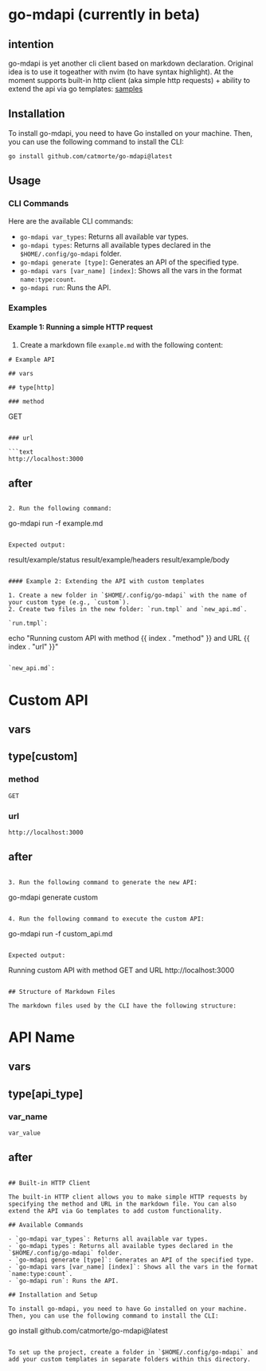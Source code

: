 # go-mdapi (currently in beta)

## intention

go-mdapi is yet another cli client based on markdown declaration. Original idea is to use it togeather with nvim (to have syntax highlight).
At the moment supports built-in http client (aka simple http requests) + ability to extend the api via go templates: [samples](/samples/)

## Installation

To install go-mdapi, you need to have Go installed on your machine. Then, you can use the following command to install the CLI:

```
go install github.com/catmorte/go-mdapi@latest
```

## Usage

### CLI Commands

Here are the available CLI commands:

- `go-mdapi var_types`: Returns all available var types.
- `go-mdapi types`: Returns all available types declared in the `$HOME/.config/go-mdapi` folder.
- `go-mdapi generate [type]`: Generates an API of the specified type.
- `go-mdapi vars [var_name] [index]`: Shows all the vars in the format `name:type:count`.
- `go-mdapi run`: Runs the API.

### Examples

#### Example 1: Running a simple HTTP request

1. Create a markdown file `example.md` with the following content:

```
# Example API

## vars

## type[http]

### method

```
GET
```

### url

```text
http://localhost:3000
```

## after
```

2. Run the following command:

```
go-mdapi run -f example.md
```

Expected output:

```
result/example/status
result/example/headers
result/example/body
```

#### Example 2: Extending the API with custom templates

1. Create a new folder in `$HOME/.config/go-mdapi` with the name of your custom type (e.g., `custom`).
2. Create two files in the new folder: `run.tmpl` and `new_api.md`.

`run.tmpl`:

```
echo "Running custom API with method {{ index . "method" }} and URL {{ index . "url" }}"
```

`new_api.md`:

```
# Custom API

## vars

## type[custom]

### method

```
GET
```

### url

```text
http://localhost:3000
```

## after
```

3. Run the following command to generate the new API:

```
go-mdapi generate custom
```

4. Run the following command to execute the custom API:

```
go-mdapi run -f custom_api.md
```

Expected output:

```
Running custom API with method GET and URL http://localhost:3000
```

## Structure of Markdown Files

The markdown files used by the CLI have the following structure:

```
# API Name

## vars

## type[api_type]

### var_name

```
var_value
```

## after
```

## Built-in HTTP Client

The built-in HTTP client allows you to make simple HTTP requests by specifying the method and URL in the markdown file. You can also extend the API via Go templates to add custom functionality.

## Available Commands

- `go-mdapi var_types`: Returns all available var types.
- `go-mdapi types`: Returns all available types declared in the `$HOME/.config/go-mdapi` folder.
- `go-mdapi generate [type]`: Generates an API of the specified type.
- `go-mdapi vars [var_name] [index]`: Shows all the vars in the format `name:type:count`.
- `go-mdapi run`: Runs the API.

## Installation and Setup

To install go-mdapi, you need to have Go installed on your machine. Then, you can use the following command to install the CLI:

```
go install github.com/catmorte/go-mdapi@latest
```

To set up the project, create a folder in `$HOME/.config/go-mdapi` and add your custom templates in separate folders within this directory.

